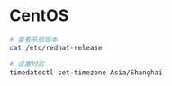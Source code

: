 # CentOS

```bash
# 查看系统版本
cat /etc/redhat-release

# 设置时区
timedatectl set-timezone Asia/Shanghai
```
